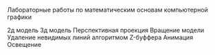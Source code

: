 Лабораторные работы по математическим основам компьютерной графики

2д модель
3д модель
Перспективная проекция
Вращение модели
Удаление невидимых линий алгоритмом Z-буффера
Анимация
Освещение
